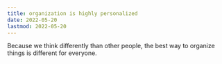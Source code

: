 ```yaml
---
title: organization is highly personalized
date: 2022-05-20
lastmod: 2022-05-20
---
```

Because we think differently than other people, the best way to organize things is different for everyone.